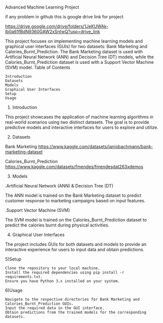 Advanced Machine Learning Project

if any problem in github this is google drive link for project 

https://drive.google.com/drive/folders/1JeKUWAk-lb0a61fBdN9360GAW2xSntwQ?usp=drive_link

This project focuses on implementing machine learning models and graphical user interfaces (GUIs) for two datasets: Bank Marketing and Calories_Burnt_Prediction. The Bank Marketing dataset is used with Artificial Neural Network (ANN) and Decision Tree (DT) models, while the Calories_Burnt_Prediction dataset is used with a Support Vector Machine (SVM) model.
Table of Contents

    Introduction
    Datasets
    Models
    Graphical User Interfaces
    Setup
    Usage

1) Introduction

This project showcases the application of machine learning algorithms in real-world scenarios using two distinct datasets. The goal is to provide predictive models and interactive interfaces for users to explore and utilize.

2) Datasets
   
Bank Marketing
https://www.kaggle.com/datasets/janiobachmann/bank-marketing-dataset

Calories_Burnt_Prediction
https://www.kaggle.com/datasets/fmendes/fmendesdat263xdemos

3) Models
   
.Artificial Neural Network (ANN) & 
Decision Tree (DT)

The ANN model is trained on the Bank Marketing dataset to predict customer response to marketing campaigns based on input features.

.Support Vector Machine (SVM)

The SVM model is trained on the Calories_Burnt_Prediction dataset to predict the calories burnt during physical activities.


4) Graphical User Interfaces

The project includes GUIs for both datasets and models to provide an interactive experience for users to input data and obtain predictions.

5)Setup

    Clone the repository to your local machine.
    Install the required dependencies using pip install -r requirements.txt.
    Ensure you have Python 3.x installed on your system.

6)Usage

    Navigate to the respective directories for Bank Marketing and Calories_Burnt_Prediction GUIs.
    Input the required data in the GUI interface.
    Obtain predictions from the trained models for the corresponding datasets.
